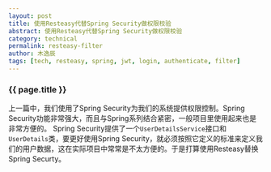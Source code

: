 ```yaml
---
layout: post
title: 使用Resteasy代替Spring Security做权限校验
abstract: 使用Resteasy代替Spring Security做权限校验
category: technical
permalink: resteasy-filter
author: 木逸辰
tags: [tech, resteasy, spring, jwt, login, authenticate, filter]
---
```


### {{ page.title }}


上一篇中，我们使用了Spring Security为我们的系统提供权限控制。Spring Security功能非常强大，而且与Spring系列结合紧密，一般项目里使用起来也是非常方便的。
Spring Security提供了一个`UserDetailsService`接口和`UserDetails`类，要更好使用Spring Security，就必须按照它定义的标准来定义我们的用户数据，这在实际项目中常常是不太方便的。于是打算使用Resteasy替换Spring Securty。



